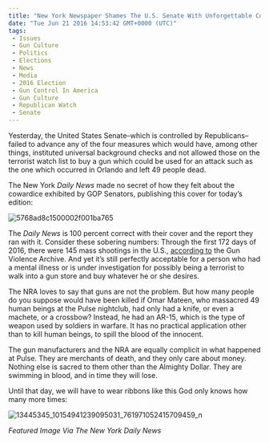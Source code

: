 ```yaml
---
title: "New York Newspaper Shames The U.S. Senate With Unforgettable Cover (Photos)"
date: "Tue Jun 21 2016 14:53:42 GMT+0000 (UTC)"
tags: 
 - Issues
 - Gun Culture
 - Politics
 - Elections
 - News
 - Media
 - 2016 Election
 - Gun Control In America
 - Gun Culture
 - Republican Watch
 - Senate
---
```

<p><!-- Quick Adsense WordPress Plugin: http://quicksense.net/ --></p><p>Yesterday, the United States Senate&#x2013;which is controlled by Republicans&#x2013;failed to advance any of the four measures which would have, among other things, instituted universal background checks and not allowed those on the terrorist watch list to buy a gun which could be used for an attack such as the one which occurred in Orlando and left 49 people dead.</p><p>The New York <em>Daily News</em> made no secret of how they felt about the cowardice exhibited by GOP Senators, publishing this cover for today&#x2019;s edition:</p><p><img class="size-large wp-image-138344 aligncenter" src="//i0.wp.com/cdn.liberalamerica.org/wp-content/uploads/2016/06/5768ad8c1500002f001ba765-600x758.jpeg?resize=600%2C758" alt="5768ad8c1500002f001ba765" srcset="http://cdn.liberalamerica.org/wp-content/uploads/2016/06/5768ad8c1500002f001ba765.jpeg 600w, http://cdn.liberalamerica.org/wp-content/uploads/2016/06/5768ad8c1500002f001ba765.jpeg 64w, http://cdn.liberalamerica.org/wp-content/uploads/2016/06/5768ad8c1500002f001ba765.jpeg 350w, http://cdn.liberalamerica.org/wp-content/uploads/2016/06/5768ad8c1500002f001ba765.jpeg 630w" sizes="(max-width: 600px) 100vw, 600px" data-recalc-dims="1"></p><p>The <em>Daily News</em> is 100 percent correct with their cover and the report they ran with it. Consider these sobering numbers:&#xA0;Through the first 172 days of 2016, there were&#xA0;145 mass shootings&#xA0;in the U.S., <a href="http://www.gunviolencearchive.org/" onclick="__gaTracker(&apos;send&apos;, &apos;event&apos;, &apos;outbound-article&apos;, &apos;http://www.gunviolencearchive.org/&apos;, &apos;according to&apos;);" target="_blank">according to</a> the Gun Violence Archive. And yet it&#x2019;s still perfectly acceptable for a person who had a mental illness or is under investigation for possibly being a terrorist to walk into a gun store and buy whatever he or she desires.</p><p>The NRA loves to say that guns are not the problem. But how many people do you suppose would have been killed if Omar Mateen, who massacred 49 human beings at the Pulse nightclub, had only had a knife, or even a machete, or a crossbow? Instead, he had an AR-15, which is the type of weapon used by soldiers in warfare. It has no practical application other than to kill human beings, to spill the blood of the innocent.</p><p>The gun manufacturers and the NRA are equally complicit in what happened at Pulse. They are merchants of death, and they only care about money. Nothing else is sacred to them other than the Almighty Dollar. They are swimming in blood, and in time they will lose.</p><p><!-- Quick Adsense WordPress Plugin: http://quicksense.net/ --></p><p>Until that day, we will have to wear ribbons like this God only knows how many more times:</p><p><img class="alignnone size-large wp-image-138347" src="//i0.wp.com/cdn.liberalamerica.org/wp-content/uploads/2016/06/13445345_10154941239095031_761971052415709459_n-600x600.jpg?resize=600%2C600" alt="13445345_10154941239095031_761971052415709459_n" srcset="http://cdn.liberalamerica.org/wp-content/uploads/2016/06/13445345_10154941239095031_761971052415709459_n.jpg 600w, http://cdn.liberalamerica.org/wp-content/uploads/2016/06/13445345_10154941239095031_761971052415709459_n.jpg 64w, http://cdn.liberalamerica.org/wp-content/uploads/2016/06/13445345_10154941239095031_761971052415709459_n.jpg 350w, http://cdn.liberalamerica.org/wp-content/uploads/2016/06/13445345_10154941239095031_761971052415709459_n.jpg 768w, http://cdn.liberalamerica.org/wp-content/uploads/2016/06/13445345_10154941239095031_761971052415709459_n.jpg 300w, http://cdn.liberalamerica.org/wp-content/uploads/2016/06/13445345_10154941239095031_761971052415709459_n.jpg 795w, http://cdn.liberalamerica.org/wp-content/uploads/2016/06/13445345_10154941239095031_761971052415709459_n.jpg 30w, http://cdn.liberalamerica.org/wp-content/uploads/2016/06/13445345_10154941239095031_761971052415709459_n.jpg 960w" sizes="(max-width: 600px) 100vw, 600px" data-recalc-dims="1"></p><p><em>Featured Image Via The New York Daily News</em></p><p>&#xA0;</p><div style="font-size:0px;height:0px;line-height:0px;margin:0;padding:0;clear:both"></div>